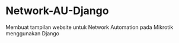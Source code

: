 # Network-AU-Django
Membuat tampilan website untuk Network Automation pada Mikrotik menggunakan Django
